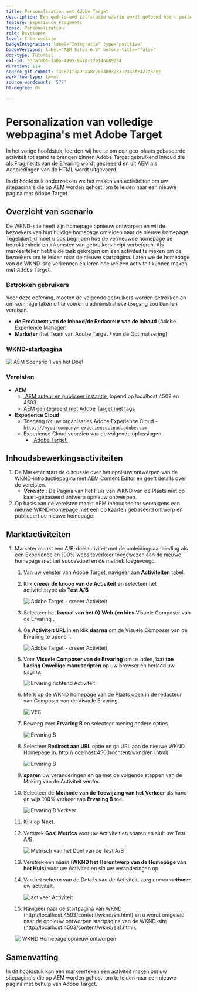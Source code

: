 ```yaml
---
title: Personalization met Adobe Target
description: Een end-to-end zelfstudie waarin wordt getoond hoe u persoonlijke ervaringen kunt creëren en leveren met Adobe Target.
feature: Experience Fragments
topic: Personalization
role: Developer
level: Intermediate
badgeIntegration: label="Integratie" type="positive"
badgeVersions: label="AEM Sites 6.5" before-title="false"
doc-type: Tutorial
exl-id: 53cafd06-3a0a-4995-947d-179146b89234
duration: 114
source-git-commit: f4c621f3a9caa8c2c64b8323312343fe421a5aee
workflow-type: tm+mt
source-wordcount: '577'
ht-degree: 0%

---
```


# Personalization van volledige webpagina&#39;s met Adobe Target

In het vorige hoofdstuk, leerden wij hoe te om een geo-plaats gebaseerde activiteit tot stand te brengen binnen Adobe Target gebruikend inhoud die als Fragments van de Ervaring wordt gecreeerd en uit AEM als Aanbiedingen van de HTML wordt uitgevoerd.

In dit hoofdstuk onderzoeken we het maken van activiteiten om uw sitepagina&#39;s die op AEM worden gehost, om te leiden naar een nieuwe pagina met Adobe Target.

## Overzicht van scenario

De WKND-site heeft zijn homepage opnieuw ontworpen en wil de bezoekers van hun huidige homepage omleiden naar de nieuwe homepage. Tegelijkertijd moet u ook begrijpen hoe de vernieuwde homepage de betrokkenheid en inkomsten van gebruikers helpt verbeteren. Als markeerteken hebt u de taak gekregen om een activiteit te maken om de bezoekers om te leiden naar de nieuwe startpagina. Laten we de homepage van de WKND-site verkennen en leren hoe we een activiteit kunnen maken met Adobe Target.

### Betrokken gebruikers

Voor deze oefening, moeten de volgende gebruikers worden betrokken en om sommige taken uit te voeren u administratieve toegang zou kunnen vereisen.

* **de Producent van de Inhoud/de Redacteur van de Inhoud** (Adobe Experience Manager)
* **Marketer** (het Team van Adobe Target / van de Optimalisering)

### WKND-startpagina

![&#x200B; AEM Scenario 1 van het Doel &#x200B;](assets/personalization-use-case-2/aem-target-use-case-2.png)

### Vereisten

* **AEM**
   * [&#x200B; AEM auteur en publiceer instantie &#x200B;](./implementation.md#getting-aem) lopend op localhost 4502 en 4503.
   * [AEM geïntegreerd met Adobe Target met tags](./using-launch-adobe-io.md#aem-target-using-launch-by-adobe)
* **Experience Cloud**
   * Toegang tot uw organisaties Adobe Experience Cloud - `https://<yourcompany>.experiencecloud.adobe.com`
   * Experience Cloud voorzien van de volgende oplossingen
      * [&#x200B; Adobe Target &#x200B;](https://experiencecloud.adobe.com)

## Inhoudsbewerkingsactiviteiten

1. De Marketer start de discussie over het opnieuw ontwerpen van de WKND-introductiepagina met AEM Content Editor en geeft details over de vereisten.
   * ***Vereiste*** : De Pagina van het Huis van WKND van de Plaats met op kaart-gebaseerd ontwerp opnieuw ontwerpen.
2. Op basis van de vereisten maakt AEM Inhoudseditor vervolgens een nieuwe WKND-homepage met een op kaarten gebaseerd ontwerp en publiceert de nieuwe homepage.

## Marktactiviteiten

1. Marketer maakt een A/B-doelactiviteit met de omleidingsaanbieding als een Experience en 100% websiteverkeer toegewezen aan de nieuwe homepage met het succesdoel en de metriek toegevoegd.
   1. Van uw venster van Adobe Target, navigeer aan **Activiteiten** tabel.
   2. Klik **creeer de knoop van de Activiteit** en selecteer het activiteitstype als **Test A/B**

      ![&#x200B; Adobe Target - creeer Activiteit &#x200B;](assets/personalization-use-case-2/create-ab-activity.png)
   3. Selecteer het **kanaal van het 0&rbrace; Web &lbrace;en kies** Visuele Composer van de Ervaring **.**
   4. Ga **Activiteit URL** in en klik **daarna** om de Visuele Composer van de Ervaring te openen.

      ![&#x200B; Adobe Target - creeer Activiteit &#x200B;](assets/personalization-use-case-2/create-activity-ab-name.png)
   5. Voor **Visuele Composer van de Ervaring** om te laden, laat **toe Lading Onveilige manuscripten** op uw browser en herlaad uw pagina.

      ![&#x200B; Ervaring richtend Activiteit &#x200B;](assets/personalization-use-case-1/load-unsafe-scripts.png)
   6. Merk op de WKND homepage van de Plaats open in de redacteur van Composer van de Visuele Ervaring.

      ![&#x200B; VEC &#x200B;](assets/personalization-use-case-2/vec.png)
   7. Beweeg over **Ervaring B** en selecteer mening andere opties.

      ![&#x200B; Ervaring B &#x200B;](assets/personalization-use-case-2/redirect-url.png)
   8. Selecteer **Redirect aan URL** optie en ga URL aan de nieuwe WKND Homepage in. http://localhost:4503/content/wknd/en1.html)

      ![&#x200B; Ervaring B &#x200B;](assets/personalization-use-case-2/redirect-url-2.png)
   9. **sparen** uw veranderingen en ga met de volgende stappen van de Making van de Activiteit verder.
   10. Selecteer de **Methode van de Toewijzing van het Verkeer** als hand en wijs 100% verkeer aan **Ervaring B** toe.

       ![&#x200B; Ervaring B Verkeer &#x200B;](assets/personalization-use-case-2/traffic.png)
   11. Klik op **Next**.
   12. Verstrek **Goal Metrics** voor uw Activiteit en sparen en sluit uw Test A/B.

       ![&#x200B; Metrisch van het Doel van de Test A/B &#x200B;](assets/personalization-use-case-2/goal-metric.png)
   13. Verstrek een naam (**WKND het Herontwerp van de Homepage van het Huis**) voor uw Activiteit en sla uw veranderingen op.
   14. Van het scherm van de Details van de Activiteit, zorg ervoor **activeer** uw activiteit.

       ![&#x200B; activeer Activiteit &#x200B;](assets/personalization-use-case-2/ab-activate.png)
   15. Navigeer naar de startpagina van WKND (http://localhost:4503/content/wknd/en.html) en u wordt omgeleid naar de opnieuw ontworpen startpagina van de WKND-site (http://localhost:4503/content/wknd/en1.html).

      ![&#x200B; WKND Homepage opnieuw ontworpen &#x200B;](assets/personalization-use-case-2/WKND-home-page-redesign.png)

## Samenvatting

In dit hoofdstuk kan een markeerteken een activiteit maken om uw sitepagina&#39;s die op AEM worden gehost, om te leiden naar een nieuwe pagina met behulp van Adobe Target.

